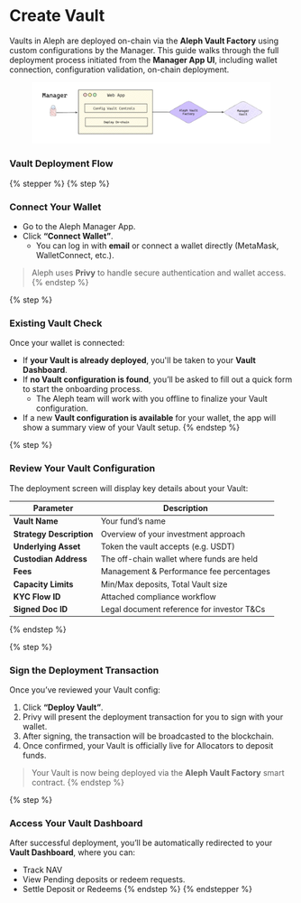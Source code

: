 # Create Vault

Vaults in Aleph are deployed on-chain via the **Aleph Vault Factory** using custom configurations by the Manager. This guide walks through the full deployment process initiated from the **Manager App UI**, including wallet connection, configuration validation, on-chain deployment.

<figure><img src="../../../.gitbook/assets/vault-setup-flow.png" alt="" width="563"><figcaption></figcaption></figure>

### Vault Deployment Flow

{% stepper %}
{% step %}
### Connect Your Wallet

* Go to the Aleph Manager App.
* Click **“Connect Wallet”**.
  * You can log in with **email** or connect a wallet directly (MetaMask, WalletConnect, etc.).

> Aleph uses **Privy** to handle secure authentication and wallet access.
{% endstep %}

{% step %}
### Existing Vault Check

Once your wallet is connected:

* If **your Vault is already deployed**, you'll be taken to your **Vault Dashboard**.
* If **no Vault configuration is found**, you’ll be asked to fill out a quick form to start the onboarding process.
  * The Aleph team will work with you offline to finalize your Vault configuration.
* If a new **Vault configuration is available** for your wallet, the app will show a summary view of your Vault setup.
{% endstep %}

{% step %}
### Review Your Vault Configuration

The deployment screen will display key details about your Vault:

| Parameter                | Description                                 |
| ------------------------ | ------------------------------------------- |
| **Vault Name**           | Your fund’s name                            |
| **Strategy Description** | Overview of your investment approach        |
| **Underlying Asset**     | Token the vault accepts (e.g. USDT)         |
| **Custodian Address**    | The off-chain wallet where funds are held   |
| **Fees**                 | Management & Performance fee percentages    |
| **Capacity Limits**      | Min/Max deposits, Total Vault size          |
| **KYC Flow ID**          | Attached compliance workflow                |
| **Signed Doc ID**        | Legal document reference for investor T\&Cs |
{% endstep %}

{% step %}
### Sign the Deployment Transaction

Once you’ve reviewed your Vault config:

1. Click **“Deploy Vault”**.
2. Privy will present the deployment transaction for you to sign with your wallet.
3. After signing, the transaction will be broadcasted to the blockchain.
4. Once confirmed, your Vault is officially live for Allocators to deposit funds.

> &#x20;Your Vault is now being deployed via the **Aleph Vault Factory** smart contract.
{% endstep %}

{% step %}
### Access Your Vault Dashboard

After successful deployment, you’ll be automatically redirected to your **Vault Dashboard**, where you can:

* Track NAV
* View Pending deposits or redeem requests.
* Settle Deposit or Redeems
{% endstep %}
{% endstepper %}

